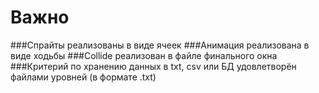 # Важно
###Спрайты реализованы в виде ячеек
###Анимация реализована в виде ходьбы
###Collide реализован в файле финального окна
###Критерий по хранению данных в txt, csv или БД удовлетворён файлами уровней (в формате .txt)
